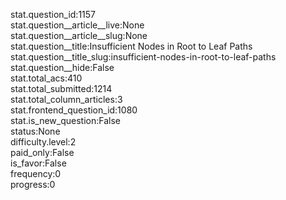 stat.question_id:1157  
stat.question__article__live:None  
stat.question__article__slug:None  
stat.question__title:Insufficient Nodes in Root to Leaf Paths  
stat.question__title_slug:insufficient-nodes-in-root-to-leaf-paths  
stat.question__hide:False  
stat.total_acs:410  
stat.total_submitted:1214  
stat.total_column_articles:3  
stat.frontend_question_id:1080  
stat.is_new_question:False  
status:None  
difficulty.level:2  
paid_only:False  
is_favor:False  
frequency:0  
progress:0  
